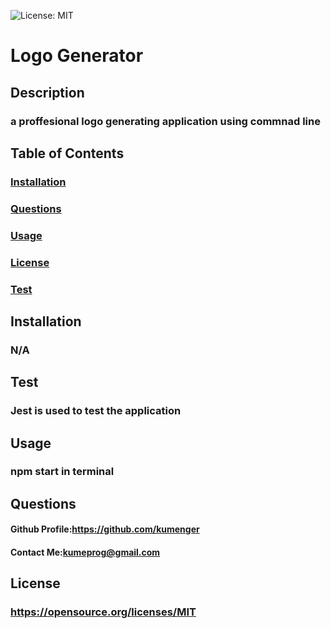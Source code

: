  ![License: MIT](https://img.shields.io/badge/License-MIT-yellow.svg)
  # Logo Generator
   ## Description
 ### a proffesional logo generating application using commnad line
  ## Table of Contents
  ### [Installation](https://github.com/kumenger/logo-creater#installation)
 ### [Questions](https://github.com/kumenger/logo-creater#questions)
 ### [Usage](https://github.com/kumenger/logo-creater#usage)
 ### [License](https://github.com/kumenger/logo-creater#license)
 ### [Test](https://github.com/kumenger/logo-creater#test)
  ## Installation
 ### N/A
 ## Test
 ### Jest is used to test the application
   ## Usage
 ### npm start in terminal 
  ## Questions
   #### Github Profile:https://github.com/kumenger
   #### Contact Me:kumeprog@gmail.com
 ## License
 ### https://opensource.org/licenses/MIT
